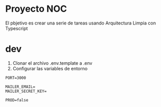# Proyecto NOC

El pbjetivo es crear una serie de tareas usando Arquitectura Limpia con Typescript

# dev
1. Clonar el archivo .env.template a .env
2. Configurar las variables de entorno
```
PORT=3000

MAILER_EMAIL=
MAILER_SECRET_KEY=

PROD=false
```